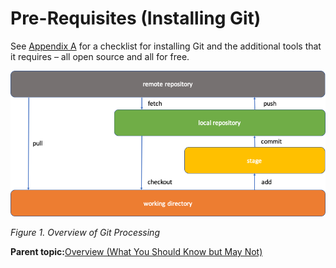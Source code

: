 # Pre-Requisites \(Installing Git\)

See [Appendix A](#_Appendix_A_%2013) for a checklist for installing Git and the additional tools that it requires – all open source and all for free.

![](media/img.tif)

*Figure 1. Overview of Git Processing*

**Parent topic:**[Overview \(What You Should Know but May Not\)](zOS_ISPF_Git_Interface_Users_Guide_V3R0_overview_what_you_should_know_but_may_not.md)

